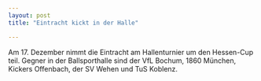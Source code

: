 ```yaml
---
layout: post
title: "Eintracht kickt in der Halle"

---
```


Am 17. Dezember nimmt die Eintracht am Hallenturnier um den Hessen-Cup teil. Gegner in der Ballsporthalle sind der VfL Bochum, 1860 München, Kickers Offenbach, der SV Wehen und TuS Koblenz.


